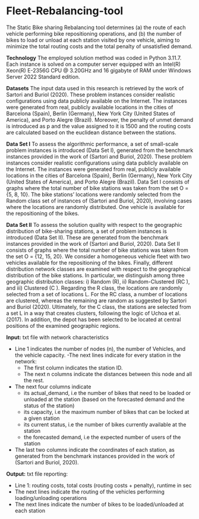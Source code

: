 # Fleet-Rebalancing-tool

The Static Bike sharing Rebalancing tool determines
(a) the route of each vehicle performing bike repositioning operations, and 
(b) the number of bikes to load or unload at each station visited by one vehicle,
aiming to minimize the total routing costs and the total penalty of unsatisfied demand.

**Technology**
The employed solution method was coded in Python 3.11.7. Each instance is solved on a computer server equipped with an Intel(R) Xeon(R) E-2356G CPU @
3.20GHz and 16 gigabyte of RAM under Windows Server 2022 Standard edition.

**Datasets**
The input data used in this research is retrieved by the work of Sartori and Buriol (2020). These problem instances consider realistic configurations using data
publicly available on the Internet. The instances were generated from real, publicly available locations in the cities of Barcelona (Spain), Berlin (Germany), New York City (United States of America), and Porto Alegre (Brazil). Moreover, the penalty of unmet demand is introduced as p and the value assigned to it is 1500 and the routing costs are calculated based on the euclidean distance between the stations. 

**Data Set I**
To assess the algorithmic performance, a set of small-scale problem instances is introduced (Data Set I), generated from the benchmark instances provided in
the work of (Sartori and Buriol, 2020). These problem instances consider realistic configurations using data publicly available on the Internet. The instances were generated from real, publicly available locations in the cities of Barcelona (Spain), Berlin (Germany), New York City (United States of America), and Porto Alegre (Brazil).
Data Set I consists of graphs where the total number of bike stations was taken from the set O = {5, 8, 10}. The bike stations’ locations were randomly selected from the Random class set of instances of (Sartori and Buriol, 2020), involving cases where the locations are randomly distributed. One vehicle is available for the repositioning of the bikes.

**Data Set II**
To assess the solution quality with respect to the geographic distribution of bike-sharing stations, a set of problem instances is introduced (Data Set II). These are generated from the benchmark instances provided in the work of (Sartori and Buriol, 2020). Data Set II consists of graphs where the total number of bike stations was taken from the set O = {12, 15, 20}. We consider a homogeneous vehicle fleet with two vehicles available for the repositioning of the bikes. Finally, different distribution network classes are examined with respect to the geographical distribution of the bike stations. In particular, we distinguish among three geographic distribution classes: i) Random (R), ii) Random-Clustered (RC ), and iii) Clustered (C ).
Regarding the R class, the locations are randomly selected from a set of locations L. For the RC class, a number of locations are clustered, whereas the remaining are random as suggested by Sartori and Buriol (2020). Ultimately, for the C class, the stations are selected from a set L in a way that creates clusters, following the logic of Uchoa et al. (2017). In addition, the depot has been selected to be located at central positions of the examined geographic regions.


**Input:** txt file with network characteristics
- Line 1 indicates the number of nodes (n), the number of Vehicles, and the vehicle capacity.
-The next lines indicate for every station in the network: 
  - The first column indicates the station ID.
  - The next n columns indicate the distances between this node and all the rest.
- The next four columns indicate
  -   its actual_demand, i.e the number of bikes that need to be loaded or unloaded at the station (based on the forecasted demand and the status of the station)
  -   its capacity, i.e the maximum number of bikes that can be locked at a given station
  -   its current status, i.e the number of bikes currently available at the station
  -   the forecasted demand, i.e the expected number of users of the station
- The last two columns indicate the coordinates of each station, as generated from the benchmark instances provided in the work of (Sartori and Buriol, 2020). 
  


**Output:** txt file reporting:
- Line 1: routing costs, total costs (routing costs + penalty), runtime in sec
- The next lines indicate the routing of the vehicles  performing loading/unloading operations
- The next lines indicate the number of bikes to be loaded/unloaded  at each station

